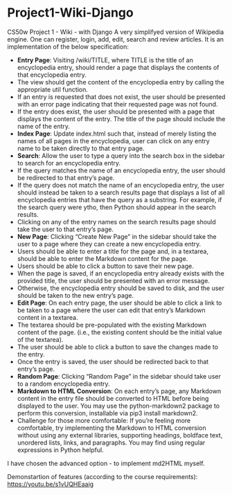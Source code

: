 # Project1-Wiki-Django
 CS50w Project 1 - Wiki - with Django
A very simplifyed version of Wikipedia engine. One can register, login, add, edit, search and review articles.
It is an implementation of the below specification:
- **Entry Page**: Visiting /wiki/TITLE, where TITLE is the title of an encyclopedia entry, should render a page that displays the contents of that encyclopedia entry.
 - The view should get the content of the encyclopedia entry by calling the appropriate util function.
 - If an entry is requested that does not exist, the user should be presented with an error page indicating that their requested page was not found.
 - If the entry does exist, the user should be presented with a page that displays the content of the entry. The title of the page should include the name of the entry.
- **Index Page**: Update index.html such that, instead of merely listing the names of all pages in the encyclopedia, user can click on any entry name to be taken directly to that entry page.
- **Search**: Allow the user to type a query into the search box in the sidebar to search for an encyclopedia entry.
 - If the query matches the name of an encyclopedia entry, the user should be redirected to that entry’s page.
 - If the query does not match the name of an encyclopedia entry, the user should instead be taken to a search results page that displays a list of all encyclopedia entries that have the query as a substring. For example, if the search query were ytho, then Python should appear in the search results.
 - Clicking on any of the entry names on the search results page should take the user to that entry’s page.
- **New Page**: Clicking “Create New Page” in the sidebar should take the user to a page where they can create a new encyclopedia entry.
 - Users should be able to enter a title for the page and, in a textarea, should be able to enter the Markdown content for the page.
 - Users should be able to click a button to save their new page.
 - When the page is saved, if an encyclopedia entry already exists with the provided title, the user should be presented with an error message.
 - Otherwise, the encyclopedia entry should be saved to disk, and the user should be taken to the new entry’s page.
- **Edit Page**: On each entry page, the user should be able to click a link to be taken to a page where the user can edit that entry’s Markdown content in a textarea.
 - The textarea should be pre-populated with the existing Markdown content of the page. (i.e., the existing content should be the initial value of the textarea).
 - The user should be able to click a button to save the changes made to the entry.
 - Once the entry is saved, the user should be redirected back to that entry’s page.
- **Random Page**: Clicking “Random Page” in the sidebar should take user to a random encyclopedia entry.
- **Markdown to HTML Conversion**: On each entry’s page, any Markdown content in the entry file should be converted to HTML before being displayed to the user. You may use the python-markdown2 package to perform this conversion, installable via pip3 install markdown2.
 - Challenge for those more comfortable: If you’re feeling more comfortable, try implementing the Markdown to HTML conversion without using any external libraries, supporting headings, boldface text, unordered lists, links, and paragraphs. You may find using regular expressions in Python helpful.

I have chosen the advanced option - to implement md2HTML myself.

Demonstartion of features (according to the course requirements): https://youtu.be/s1vUQHEaaig
